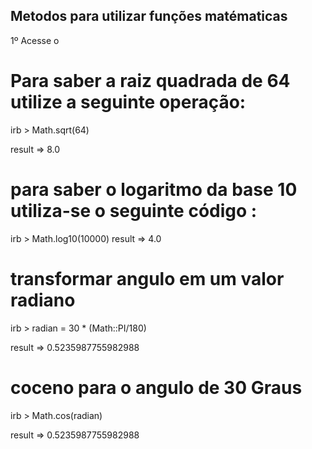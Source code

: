 ## Metodos para utilizar funções matématicas 

1º Acesse o <irb> 

# Para saber a raiz quadrada de 64 utilize a seguinte operação:
irb > Math.sqrt(64)

result => 8.0


# para saber o logaritmo da base 10 utiliza-se o seguinte código :
irb > Math.log10(10000)
result => 4.0


# transformar angulo em um valor radiano
irb > radian = 30 * (Math::PI/180)

result => 0.5235987755982988

# coceno para o angulo de 30 Graus
irb > Math.cos(radian)

result => 0.5235987755982988